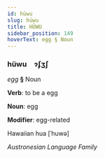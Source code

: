 ```yaml
---
id: hüwu
slug: hüwu
title: HÜWU
sidebar_position: 149
hoverText: egg § Noun
---
```


### hüwu&emsp;<span kind="abugida">ɂʄʒʃ</span>

*egg* **§** Noun

**Verb**: to be a egg

**Noun**: egg

**Modifier**: egg-related

Hawaiian hua [ˈhuwə]

*Austronesian Language Family*